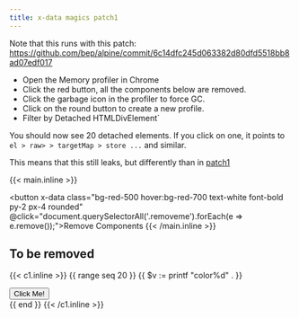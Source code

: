 ```yaml
---
title: x-data magics patch1
---
```


Note that this runs with this patch: https://github.com/bep/alpine/commit/6c14dfc245d063382d80dfd5518bb8ad07edf017

* Open the Memory profiler in Chrome
* Click the red button, all the components below are removed.
* Click the garbage icon in the profiler to force GC.
* Click on the round button to create a new profile.
* Filter by  Detached HTMLDivElement`

You should now see 20 detached elements. If you click on one, it points to `el > raw> > targetMap > store ...` and similar.

This means that this still leaks, but differently than in [patch1](../patch1)

{{< main.inline >}}
<script>
    document.addEventListener('alpine:init', () => {
        Alpine.store('mystore', {
            on: false,
 
            toggle() {
                this.on = ! this.on
            }
        })
    })
</script>

 <button x-data class="bg-red-500 hover:bg-red-700 text-white font-bold py-2 px-4 rounded" @click="document.querySelectorAll('.removeme').forEach(e => e.remove());">Remove Components</button>
{{< /main.inline >}}

## To be removed

{{< c1.inline >}}
{{ range seq 20 }}
{{ $v := printf "color%d" . }}
<div class="removeme mb-4" x-data="{ counter: 1 }" x-init="$watch('$store.mystore.on', () => counter++ )">
  <span x-text="counter"></span>
  <button class="bg-blue-500 hover:bg-blue-700 text-white font-bold py-2 px-2 rounded" @click="$store.mystore.toggle()" >Click Me!</button>
</div>
{{ end }}
{{< /c1.inline >}}

